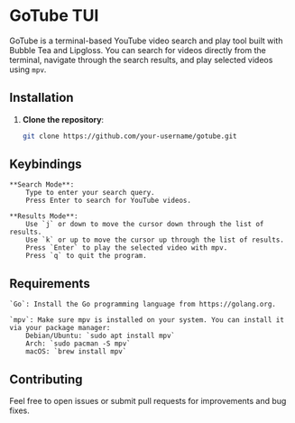 # GoTube TUI

GoTube is a terminal-based YouTube video search and play tool built with Bubble
Tea and Lipgloss. You can search for videos directly from the terminal, navigate
through the search results, and play selected videos using `mpv`.

## Installation

1. **Clone the repository**:

   ```bash
   git clone https://github.com/your-username/gotube.git
    ```

## Keybindings

    **Search Mode**:
        Type to enter your search query.
        Press Enter to search for YouTube videos.

    **Results Mode**:
        Use `j` or down to move the cursor down through the list of results.
        Use `k` or up to move the cursor up through the list of results.
        Press `Enter` to play the selected video with mpv.
        Press `q` to quit the program.

## Requirements

    `Go`: Install the Go programming language from https://golang.org.

    `mpv`: Make sure mpv is installed on your system. You can install it via your package manager:
        Debian/Ubuntu: `sudo apt install mpv`
        Arch: `sudo pacman -S mpv`
        macOS: `brew install mpv`

## Contributing

Feel free to open issues or submit pull requests for improvements and bug fixes.

